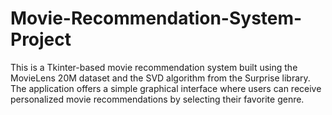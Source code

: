 # Movie-Recommendation-System-Project
This is a Tkinter-based movie recommendation system built using the MovieLens 20M dataset and the SVD algorithm from the Surprise library. The application offers a simple graphical interface where users can receive personalized movie recommendations by selecting their favorite genre.
